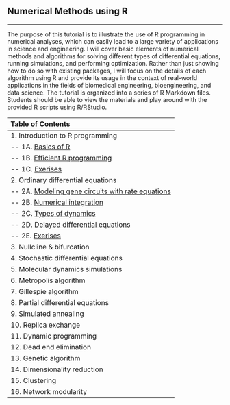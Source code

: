 ## Numerical Methods using R

---

The purpose of this tutorial is to illustrate the use of R programming in numerical analyses, which can easily lead to a large variety of applications in science and engineering. I will cover basic elements of numerical methods and algorithms for solving different types of differential equations, running simulations, and performing optimization. Rather than just showing how to do so with existing packages, I will focus on the details of each algorithm using R and provide its usage in the context of real-world applications in the fields of biomedical engineering, bioengineering, and data science. The tutorial is organized into a series of R Markdown files. Students should be able to view the materials and play around with the provided R scripts using R/RStudio. 

|Table of Contents|
|:----------------|
|1. Introduction to R programming|
|-- 1A. [Basics of R](https://lusystemsbio.github.io/numericalR/01A.html) |
|-- 1B. [Efficient R programming](https://lusystemsbio.github.io/numericalR/01B.html) |
|-- 1C. [Exerises](https://lusystemsbio.github.io/numericalR/01C.html) |
|2. Ordinary differential equations|
|-- 2A. [Modeling gene circuits with rate equations](https://lusystemsbio.github.io/numericalR/02A.html) |
|-- 2B. [Numerical integration](https://lusystemsbio.github.io/numericalR/02B.html) |
|-- 2C. [Types of dynamics](https://lusystemsbio.github.io/numericalR/02C.html) |
|-- 2D. [Delayed differential equations](https://lusystemsbio.github.io/numericalR/02D.html) |
|-- 2E. [Exerises](https://lusystemsbio.github.io/numericalR/02E.html) |
|3. Nullcline & bifurcation|
|4. Stochastic differential equations|
|5. Molecular dynamics simulations|
|6. Metropolis algorithm|
|7. Gillespie algorithm|
|8. Partial differential equations|
|9. Simulated annealing|
|10. Replica exchange|
|11. Dynamic programming|
|12. Dead end elimination|
|13. Genetic algorithm|
|14. Dimensionality reduction|
|15. Clustering|
|16. Network modularity|
